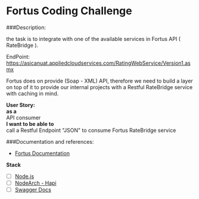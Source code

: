 # Fortus Coding Challenge

###Description:

the task is to integrate with one of the available services in Fortus API ( RateBridge ).

EndPoint: https://asicanuat.appliedcloudservices.com/RatingWebService/Version1.asmx


Fortus does on provide (Soap - XML) API, therefore we need to build a layer
on top of it to provide our internal projects with a Restful RateBridge service with caching in mind.


**User Story:**  
**as a**  
API consumer  
**I want to be able to**  
call a Restful Endpoint "JSON" to consume Fortus RateBridge service


###Documentation and references:
* [Fortus Documentation](#/fortus_documentation)

**Stack**

- [ ] [Node.js](https://nodejs.org/en/docs/)
- [ ] [NodeArch - Hapi](https://www.npmjs.com/package/nodearch)
- [ ] [Swagger Docs]()